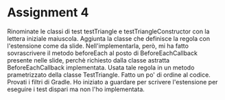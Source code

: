# Assignment 4
Rinominate le classi di test testTriangle e testTriangleConstructor con la lettera iniziale maiuscola.
Aggiunta la classe che definisce la regola con l'estensione come da slide. Nell'implementarla, però, mi ha fatto sovrascrivere il metodo beforeEach al posto di BeforeEachCallback presente nelle slide, perchè richiesto dalla classe astratta BeforeEachCallback implementata.
Usata tale regola in un metodo prametrizzato della classe TestTriangle.
Fatto un po' di ordine al codice.
Provati i filtri di Gradle.
Ho iniziato a guardare per scrivere l'estensione per eseguire i test dispari ma non l'ho implementata.
